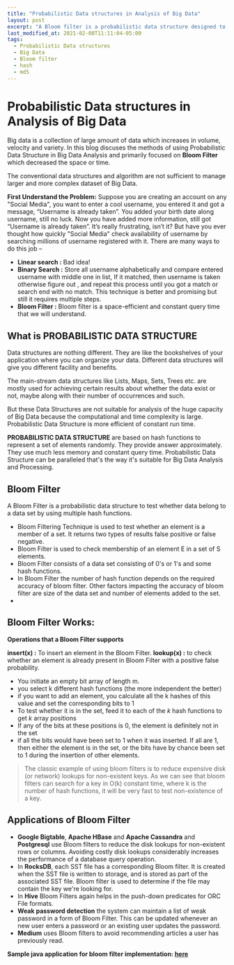 ```yaml
---
title: "Probabilistic Data structures in Analysis of Big Data"
layout: post
excerpt: "A Bloom filter is a probabilistic data structure designed to tell you, rapidly and memory-efficiently, whether an element is present in a set."
last_modified_at: 2021-02-08T11:11:04-05:00
tags:
  - Probabilistic Data structures
  - Big Data
  - Bloom filter
  - hash
  - md5
---
```



# Probabilistic Data structures in Analysis of Big Data
Big data is a collection of large amount of data which increases in volume, velocity and variety. In this blog discuses the methods of using Probabilistic Data Structure in Big Data Analysis and primarily focused on **Bloom Filter** which decreased the space or time.

The conventional data structures and algorithm are not sufficient to manage larger and more complex dataset of Big Data.

**First Understand the Problem:**
Suppose you are creating an account on any "Social Media", you want to enter a cool username, you entered it and got a message, “Username is already taken”. You added your birth date along username, still no luck. Now you have added more information, still got “Username is already taken”. It’s really frustrating, isn’t it? But have you ever thought how quickly "Social Media" check availability of username by searching millions of username registered with it. There are many ways to do this job –
-   **Linear search  :**  Bad idea!
-   **Binary Search :**  Store all username alphabetically and compare entered username with middle one in list, If it matched, then username is taken otherwise figure out , and repeat this process until you got a match or search end with no match. This technique is better and promising but still it requires multiple steps. 
- **Bloom Filter :** Bloom filter is a space-efficient and constant query time that we will understand.
  
## What is PROBABILISTIC DATA STRUCTURE
Data structures are nothing different. They are like the bookshelves of your application where you can organize your data. Different data structures will give you different facility and benefits. 

The main-stream data structures like Lists, Maps, Sets, Trees etc. are mostly used for achieving certain results about whether the data exist or not, maybe along with their number of occurrences and such.

But these Data Structures are not suitable for analysis of the huge capacity of Big Data because the computational and time complexity is large. Probabilistic Data Structure is more efficient of constant run time.

**PROBABILISTIC DATA STRUCTURE**  are based on hash functions to represent a set of elements randomly. They provide answer approximately. They use much less memory and constant query time. Probabilistic Data Structure can be paralleled that's the way it's  suitable for Big Data Analysis and Processing.

## Bloom Filter
A Bloom Filter is a probabilistic data structure to test whether data belong to a data set by using multiple hash functions. 

 - Bloom Filtering Technique is used to test whether an element is a member of a set. It returns two types of results false positive or false negative.
 - Bloom Filter is used to check membership of an element E in a set of S elements.
 - Bloom Filter consists of a data set consisting of 0's or 1's and some
   hash functions.
 - In Bloom Filter the number of hash function depends on the required accuracy of bloom filter. Other factors impacting the accuracy of bloom filter are size of the data set and number of elements added to the set.
 - 

## Bloom Filter Works:
**Operations that a Bloom Filter supports**

**insert(x) :** To insert an element in the Bloom Filter.
**lookup(x) :** to check whether an element is already present in Bloom Filter with a positive false probability.

 - You initiate an empty bit array of length m.
 - you select k different hash functions (the more independent the better)
 - if you want to add an element, you calculate all the k hashes of this value and set the corresponding bits to 1
 - To test whether it is in the set, feed it to each of the  _k_  hash functions to get  _k_  array positions
-   If any of the bits at these positions is 0, the element is definitely not in the set
-   if all the bits would have been set to 1 when it was inserted. If all are 1, then either the element is in the set, or the bits have by chance been set to 1 during the insertion of other elements.


> The classic example of using bloom filters is to reduce expensive disk
> (or network) lookups for non-existent keys. As we can see that bloom
> filters can search for a key in O(k) constant time, where k is the
> number of hash functions, it will be very fast to test non-existence
> of a key.

## Applications of Bloom Filter
-   **Google Bigtable**,  **Apache HBase** and **Apache Cassandra** and **Postgresql** use Bloom filters to reduce the disk lookups for non-existent rows or columns. Avoiding costly disk lookups considerably increases the performance of a database query operation.
- In **RocksDB**, each SST file has a corresponding Bloom filter. It is created when the SST file is written to storage, and is stored as part of the associated SST file. Bloom filter is used to determine if the file may contain the key we're looking for.
- In **Hive** Bloom Filters again helps in the push-down predicates for ORC File formats.
-  **Weak password detection**  the system can maintain a list of weak password in a form of Bloom Filter. This can be updated whenever an new user enters a password or an existing user updates the password.
- **Medium** uses Bloom filters to avoid recommending articles a user has previously read.

**Sample java application for bloom filter implementation: [here](https://github.com/gurditsingh/BloomFilter)**
